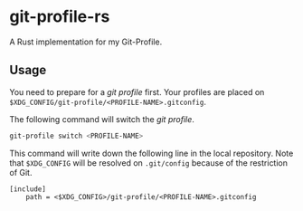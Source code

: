 # git-profile-rs

A Rust implementation for my Git-Profile.

## Usage

You need to prepare for a *git profile* first.
Your profiles are placed on `$XDG_CONFIG/git-profile/<PROFILE-NAME>.gitconfig`.

The following command will switch the *git profile*.

```bash
git-profile switch <PROFILE-NAME>
```

This command will write down the following line in the local repository.
Note that `$XDG_CONFIG` will be resolved on `.git/config` because of the restriction of Git.

```.gitconfig
[include]
	path = <$XDG_CONFIG>/git-profile/<PROFILE-NAME>.gitconfig
```

